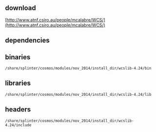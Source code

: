 ## download

[http://www.atnf.csiro.au/people/mcalabre/WCS/](http://www.atnf.csiro.au/people/mcalabre/WCS/)

## dependencies

## binaries

	/share/splinter/cosmos/modules/nov_2014/install_dir/wcslib-4.24/bin

## libraries

	/share/splinter/cosmos/modules/nov_2014/install_dir/wcslib-4.24/lib

## headers

	/share/splinter/cosmos/modules/nov_2014/install_dir/wcslib-4.24/include
